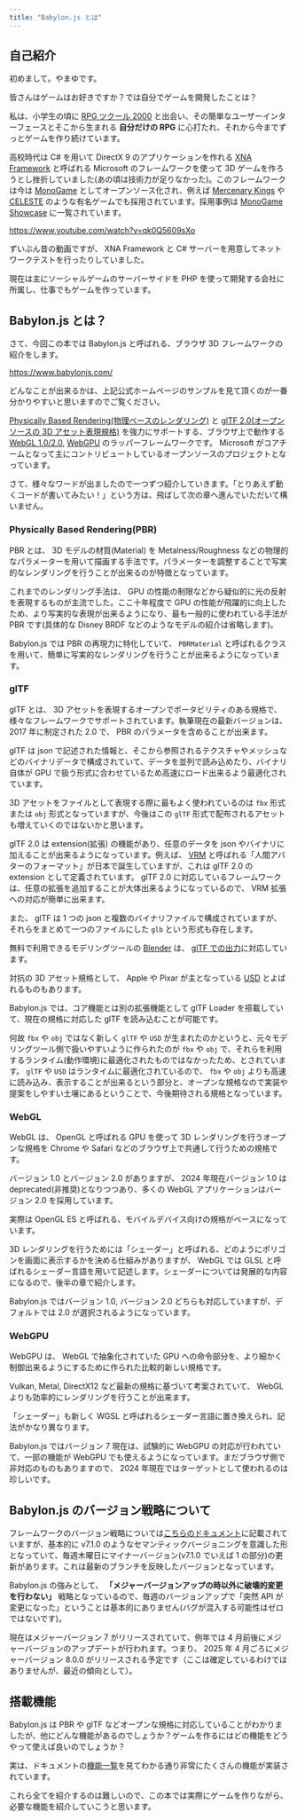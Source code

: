 ```yaml
---
title: "Babylon.js とは"
---
```


## 自己紹介

初めまして。やまゆです。

皆さんはゲームはお好きですか？では自分でゲームを開発したことは？

私は、小学生の頃に [RPG ツクール 2000](https://rpgmakerofficial.com/product/products/rpg2000/index/) と出会い、その簡単なユーザーインターフェースとそこから生まれる **自分だけの RPG** に心打たれ、それから今までずっとゲームを作り続けています。

高校時代は C# を用いて DirectX 9 のアプリケーションを作れる [XNA Framework](https://ja.wikipedia.org/wiki/Microsoft_XNA) と呼ばれる Microsoft のフレームワークを使って 3D ゲームを作ろうとし挫折していました(あの頃は技術力が足りなかった)。このフレームワークは今は [MonoGame](https://monogame.net/) としてオープンソース化され、例えば [Mercenary Kings](https://mercenarykings.com/) や [CELESTE](https://www.celestegame.com/) のような有名ゲームでも採用されています。採用事例は [MonoGame Showcase](https://monogame.net/showcase/) に一覧されています。

https://www.youtube.com/watch?v=qk0Q5609sXo

ずいぶん昔の動画ですが、 XNA Framework と C# サーバーを用意してネットワークテストを行ったりしていました。

現在は主にソーシャルゲームのサーバーサイドを PHP を使って開発する会社に所属し、仕事でもゲームを作っています。

## Babylon.js とは？

さて、今回この本では Babylon.js と呼ばれる、ブラウザ 3D フレームワークの紹介をします。

https://www.babylonjs.com/

どんなことが出来るかは、上記公式ホームページのサンプルを見て頂くのが一番分かりやすいと思いますのでご覧ください。

[Physically Based Rendering(物理ベースのレンダリング)](https://ja.wikipedia.org/wiki/%E7%89%A9%E7%90%86%E3%83%99%E3%83%BC%E3%82%B9%E3%82%B7%E3%82%A7%E3%83%BC%E3%83%87%E3%82%A3%E3%83%B3%E3%82%B0) と [glTF 2.0(オープンソースの 3D アセット表現規格)](https://ja.wikipedia.org/wiki/GlTF#glTF_2.0) を強力にサポートする、ブラウザ上で動作する [WebGL 1.0/2.0](https://ja.wikipedia.org/wiki/WebGL), [WebGPU](https://ja.wikipedia.org/wiki/WebGPU) のラッパーフレームワークです。 Microsoft がコアチームとなって主にコントリビュートしているオープンソースのプロジェクトとなっています。

さて、様々なワードが出ましたので一つずつ紹介していきます。「とりあえず動くコードが書いてみたい！」という方は、飛ばして次の章へ進んでいただいて構いません。

### Physically Based Rendering(PBR)

PBR とは、 3D モデルの材質(Material) を Metalness/Roughness などの物理的なパラメーターを用いて描画する手法です。パラメーターを調整することで写実的なレンダリングを行うことが出来るのが特徴となっています。

これまでのレンダリング手法は、 GPU の性能の制限などから疑似的に光の反射を表現するものが主流でした。ここ十年程度で GPU の性能が飛躍的に向上したため、より写実的な表現が出来るようになり、最も一般的に使われている手法が PBR です(具体的な Disney BRDF などのようなモデルの紹介は省略します)。

Babylon.js では PBR の再現力に特化していて、 `PBRMaterial` と呼ばれるクラスを用いて、簡単に写実的なレンダリングを行うことが出来るようになっています。

### glTF

glTF とは、 3D アセットを表現するオープンでポータビリティのある規格で、様々なフレームワークでサポートされています。執筆現在の最新バージョンは、 2017 年に制定された 2.0 で、 PBR のパラメータを含めることが出来ます。

glTF は json で記述された情報と、そこから参照されるテクスチャやメッシュなどのバイナリデータで構成されていて、データを並列で読み込めたり、バイナリ自体が GPU で扱う形式に合わせているため高速にロード出来るよう最適化されています。

3D アセットをファイルとして表現する際に最もよく使われているのは `fbx` 形式または `obj` 形式となっていますが、今後はこの `glTF` 形式で配布されるアセットも増えていくのではないかと思います。

glTF 2.0 は extension(拡張) の機能があり、任意のデータを json やバイナリに加えることが出来るようになっています。例えば、 [VRM](https://vrm.dev/) と呼ばれる「人間アバターのフォーマット」が日本で誕生していますが、これは glTF 2.0 の extension として定義されています。 glTF 2.0 に対応しているフレームワークは、任意の拡張を追加することが大体出来るようになっているので、 VRM 拡張への対応が簡単に出来ます。

また、 glTF は 1 つの json と複数のバイナリファイルで構成されていますが、それらをまとめて一つのファイルにした `glb` という形式も存在します。

無料で利用できるモデリングツールの [Blender](https://www.blender.jp/) は、 [glTF での出力](https://docs.blender.org/manual/ja/dev/addons/import_export/scene_gltf2.html)に対応しています。

対抗の 3D アセット規格として、 Apple や Pixar が主となっている [USD](https://openusd.org/release/index.html) とよばれるものもあります。

Babylon.js では、コア機能とは別の拡張機能として glTF Loader を搭載していて、現在の規格に対応した glTF を読み込むことが可能です。

何故 `fbx` や `obj` ではなく新しく `glTF` や `USD` が生まれたのかというと、元々モデリングツール側で扱いやすいように作られたのが `fbx` や `obj` で、それらを利用するランタイム(動作環境)に最適化されたものではなかったため、とされています。 `glTF` や `USD` はランタイムに最適化されているので、 `fbx` や `obj` よりも高速に読み込み、表示することが出来るという部分と、オープンな規格なので実装や提案をしやすい土壌にあるということで、今後期待される規格となっています。

### WebGL

WebGL は、 OpenGL と呼ばれる GPU を使って 3D レンダリングを行うオープンな規格を Chrome や Safari などのブラウザ上で共通して行うための規格です。

バージョン 1.0 とバージョン 2.0 がありますが、 2024 年現在バージョン 1.0 は deprecated(非推奨)となりつつあり、多くの WebGL アプリケーションはバージョン 2.0 を採用しています。

実際は OpenGL ES と呼ばれる、モバイルデバイス向けの規格がベースになっています。

3D レンダリングを行うためには「シェーダー」と呼ばれる、どのようにポリゴンを画面に表示するかを決める仕組みがありますが、 WebGL では GLSL と呼ばれるシェーダー言語を用いて記述します。シェーダーについては発展的な内容になるので、後半の章で紹介します。

Babylon.js ではバージョン 1.0, バージョン 2.0 どちらも対応していますが、デフォルトでは 2.0 が選択されるようになっています。

### WebGPU

WebGPU は、 WebGL で抽象化されていた GPU への命令部分を、より細かく制御出来るようにするために作られた比較的新しい規格です。

Vulkan, Metal, DirectX12 など最新の規格に基づいて考案されていて、 WebGL よりも効率的にレンダリングを行うことが出来ます。

「シェーダー」も新しく WGSL と呼ばれるシェーダー言語に置き換えられ、記法がかなり異なります。

Babylon.js ではバージョン 7 現在は、試験的に WebGPU の対応が行われていて、一部の機能が WebGPU でも使えるようになっています。まだブラウザ側で非対応のものもありますので、 2024 年現在ではターゲットとして使われるのは珍しいです。

## Babylon.js のバージョン戦略について

フレームワークのバージョン戦略については[こちらのドキュメント](https://doc.babylonjs.com/setup/frameworkPackages/frameworkVers)に記載されていますが、基本的に v7.1.0 のようなセマンティックバージョニングを意識した形となっていて、毎週木曜日にマイナーバージョン(v7.1.0 でいえば 1 の部分)の更新があります。これは最新のブランチを反映したバージョンとなっています。

Babylon.js の強みとして、 **「メジャーバージョンアップの時以外に破壊的変更を行わない」** 戦略となっているので、毎週のバージョンアップで「突然 API が変更になった」ということは基本的にありません(バグが混入する可能性はゼロではないです)。

現在はメジャーバージョン 7 がリリースされていて、例年では 4 月前後にメジャーバージョンのアップデートが行われます。つまり、 2025 年 4 月ごろにメジャーバージョン 8.0.0 がリリースされる予定です（ここは確定しているわけではありませんが、最近の傾向として）。

## 搭載機能

Babylon.js は PBR や glTF などオープンな規格に対応していることがわかりましたが、他にどんな機能があるのでしょうか？ゲームを作るにはどの機能をどうやって使えば良いのでしょうか？

実は、ドキュメントの[機能一覧](https://doc.babylonjs.com/features/featuresDeepDive)を見てわかる通り非常にたくさんの機能が実装されています。

これら全てを紹介するのは難しいので、この本では実際にゲームを作りながら、必要な機能を紹介していこうと思います。
